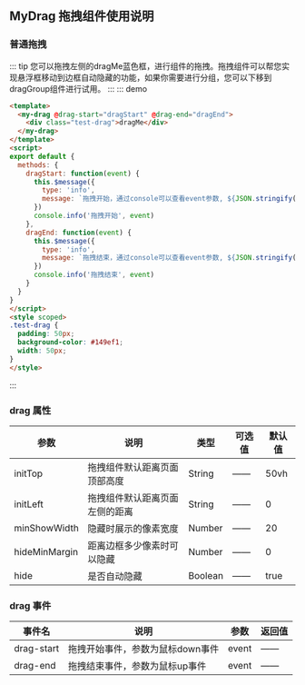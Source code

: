 ## MyDrag 拖拽组件使用说明
### 普通拖拽
::: tip
您可以拖拽左侧的dragMe蓝色框，进行组件的拖拽。拖拽组件可以帮您实现悬浮框移动到边框自动隐藏的功能，如果你需要进行分组，您可以下移到dragGroup组件进行试用。
:::
::: demo
```html
<template>
  <my-drag @drag-start="dragStart" @drag-end="dragEnd">
    <div class="test-drag">dragMe</div>
  </my-drag>
</template>
<script>
export default {
  methods: {
    dragStart: function(event) {
      this.$message({
        type: 'info',
        message: `拖拽开始，通过console可以查看event参数, ${JSON.stringify(event)}`
      })
      console.info('拖拽开始', event)
    },
    dragEnd: function(event) {
      this.$message({
        type: 'info',
        message: `拖拽结束，通过console可以查看event参数, ${JSON.stringify(event)}`
      })
      console.info('拖拽结束', event)
    }
  }
}
</script>
<style scoped>
.test-drag {
  padding: 50px;
  background-color: #149ef1;
  width: 50px;
}
</style>
```
:::

### drag 属性
| 参数 | 说明 | 类型 | 可选值 | 默认值 |
| ---- | ---- | ---- | ---- | ---- |
| initTop | 拖拽组件默认距离页面顶部高度 | String | —— | 50vh |
| initLeft | 拖拽组件默认距离页面左侧的距离 | String | —— | 0 |
| minShowWidth | 隐藏时展示的像素宽度 | Number | —— | 20 |
| hideMinMargin | 距离边框多少像素时可以隐藏 | Number | —— | 0 |
| hide | 是否自动隐藏 | Boolean | —— | true |

### drag 事件
| 事件名 | 说明 | 参数 | 返回值 |
| ---- | ---- | ---- | ---- |
| drag-start | 拖拽开始事件，参数为鼠标down事件 | event | —— |
| drag-end | 拖拽结束事件，参数为鼠标up事件 | event | —— |
